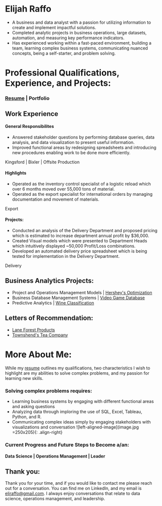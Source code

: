 # Elijah Raffo  
- A business and data analyst with a passion for utilizing information to create and implement impactful solutions. 
- Completed analytic projects in business operations, large datasets, automation, and measuring key performance indicators. 
- Has experienced working within a fast-paced environment, building a team, learning complex business systems, communicating nuanced concepts, being a self-starter, and problem solving.

# Professional Qualifications, Experience, and Projects:
### [Resume](eliraffo.github.io/AlphaResume_ERaffo(2019).pdf)  |  Portfolio

## Work Experience
#### General Responsibilites
- Answered stakeholder questions by performing database queries, data analysis, and data visualization to present useful information.
- Improved functional areas by redesigning spreadsheets and introducing new procedures enabling work to be done more efficiently.

Kingsford  |  Bixler  |  Offsite Production

#### Highlights
- Operated as the inventory control specialist of a logistic reload which over 6 months moved over 55,000 tons of material.
- Operated as the export specialist for international orders by managing documentation and movement of materials.

Export

#### Projects:
- Conducted an analysis of the Delivery Department and proposed pricing which is estimated to increase department annual profit by $36,000.
- Created Visual models which were presented to Department Heads which intuitively displayed ~50,000 Profit/Loss combinations.
- Developed an automated delivery price spreadsheet which is being tested for implementation in the Delivery Department.

Delivery 

## Business Analytics Projects:
- Project and Operations Management Models  |  [Hershey's Optimization](eliraffo.github.io/OBA466)
- Business Database Management Systems  |  [Video Game Database](eliraffo.github.io/OBA444)
- Predictive Analytics  |  [Wine Classification](eliraffo.github.io/OBA410)

## Letters of Recommendation:
- [Lane Forest Products](eliraffo.github.io/LOR_LaneForest.pdf)
- [Townshend's Tea Company](eliraffo.github.io/LOR_Townshends.PDF)

# More About Me:
While my [resume](eliraffo.github.io/AlphaResume_ERaffo(2019).pdf) outlines my qualifications, two characteristics I wish to highlight are my abilities to solve complex problems, and my passion for learning new skills. 

### Solving complex problems requires:
- Learning business systems by engaging with different functional areas and asking questions
- Analyzing data through imploring the use of SQL, Excel, Tableau, Python, and R.
- Communicating complex ideas simply by engaging stakeholders with visualizations and conversation
![left-aligned-image](image.jpg =250x205){: .align-right}

### Current Progress and Future Steps to Become a/an:
#### Data Science  |  Operations Management  |  Leader

## Thank you:
Thank you for your time, and if you would like to contact me please reach out for a conversation. You can find me on LinkedIn, and my email is eliraffo@gmail.com. I always enjoy conversations that relate to data science, operations management, and leadership.
